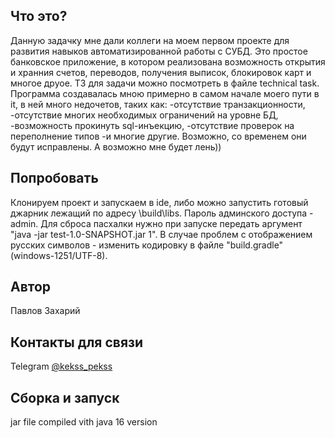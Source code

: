## Что это?

Данную задачку мне дали коллеги на моем первом проекте для развития навыков автоматизированной работы с СУБД.
Это простое банковское приложение, в котором реализована возможность открытия и хранния счетов, переводов, получения выписок, блокировок карт и многое друое.
ТЗ для задачи можно посмотреть в файле technical task.
Программа создавалась мною примерно в самом начале моего пути в it, в ней много недочетов, таких как:
-отсутствие транзакционности, 
-отсутствие многих необходимых ограничений на уровне БД,
-возможность прокинуть sql-инъекцию,
-отсутствие проверок на переполнение типов
-и многие другие.
Возможно, со временем они будут исправлены. А возможно мне будет лень))


## Попробовать

Клонируем проект и запускаем в ide, либо можно запустить готовый джарник лежащий по адресу \build\libs.
Пароль админского доступа -admin.
Для сброса пасхалки нужно при запуске передать аргумент "java -jar test-1.0-SNAPSHOT.jar 1".
В случае проблем с отображением русских символов - изменить кодировку в файле "build.gradle" (windows-1251/UTF-8).

## Автор

Павлов Захарий


## Контакты для связи

Telegram [@kekss_pekss](https://t.me/kekss_pekss)

## Сборка и запуск

jar file compiled vith java 16 version
